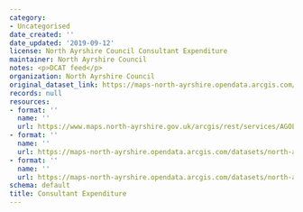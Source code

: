 ```yaml
---
category:
- Uncategorised
date_created: ''
date_updated: '2019-09-12'
license: North Ayrshire Council Consultant Expenditure
maintainer: North Ayrshire Council
notes: <p>DCAT feed</p>
organization: North Ayrshire Council
original_dataset_link: https://maps-north-ayrshire.opendata.arcgis.com/maps/north-ayrshire::consultant-expenditure
records: null
resources:
- format: ''
  name: ''
  url: https://www.maps.north-ayrshire.gov.uk/arcgis/rest/services/AGOL/Open_Data_Portal3/MapServer/29
- format: ''
  name: ''
  url: https://maps-north-ayrshire.opendata.arcgis.com/datasets/north-ayrshire::consultant-expenditure.geojson?outSR=%7B%22latestWkid%22%3A27700%2C%22wkid%22%3A27700%7D
- format: ''
  name: ''
  url: https://maps-north-ayrshire.opendata.arcgis.com/datasets/north-ayrshire::consultant-expenditure.csv?outSR=%7B%22latestWkid%22%3A27700%2C%22wkid%22%3A27700%7D
schema: default
title: Consultant Expenditure
---
```

